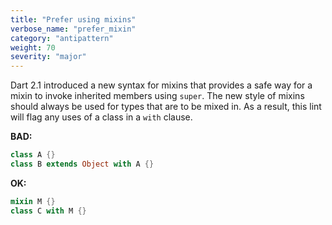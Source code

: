 ```yaml
---
title: "Prefer using mixins"
verbose_name: "prefer_mixin"
category: "antipattern"
weight: 70
severity: "major"
---
```

Dart 2.1 introduced a new syntax for mixins that provides a safe way for a mixin
to invoke inherited members using `super`. The new style of mixins should always
be used for types that are to be mixed in. As a result, this lint will flag any
uses of a class in a `with` clause.

**BAD:**
```dart
class A {}
class B extends Object with A {}
```

**OK:**
```dart
mixin M {}
class C with M {}
```


